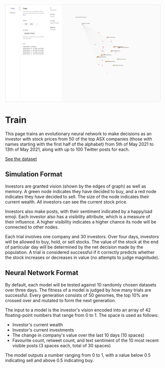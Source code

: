 <img src="./train.png" style="border: 1px solid #E1E4E8;"/>

# Train

This page trains an evolutionary neural network to make decisions as an investor with stock prices from 50 of the top ASX companies (those with names starting with the first half of the alphabet) from 5th of May 2021 to 13th of May 2021, along with up to 100 Twitter posts for each.

[See the dataset](https://raw.githubusercontent.com/Spaaaacccee/research-assignment-method-data/master/dataset.json)

## Simulation Format

Investors are granted vision (shown by the edges of graph) as well as memory. A green node indicates they have decided to buy, and a red node indicates they have decided to sell. The size of the node indicates their current wealth. All investors can see the current stock price.

Investors also make posts, with their sentiment indicated by a happy/sad emoji. Each investor also has a visibility attribute, which is a measure of their influence. A higher visibility indicates a higher chance its node will be connected to other nodes.

Each trial involves one company and 30 investors. Over four days, investors will be allowed to buy, hold, or sell stocks. The value of the stock at the end of particular day will be determined by the net decision made by the population. A trial is considered successful if it correctly predicts whether the stock increases or decreases in value (no attempts to judge magnitude).

## Neural Network Format

By default, each model will be tested against 10 randomly chosen datasets over three days. The fitness of a model is judged by how many trials are successful. Every generation consists of 50 genomes, the top 10% are crossed over and mutated to form the next generation.

The input to a model is the investor's vision encoded into an array of 42 floating-point numbers that range from 0 to 1. The space is used as follows:

- Investor's current wealth
- Investor's current investments
- The change in company's value over the last 10 days (10 spaces)
- Favourite count, retweet count, and text sentiment of the 10 most recent visible posts (3 spaces each, total of 30 spaces)

The model outputs a number ranging from 0 to 1, with a value below 0.5 indicating sell and above 0.5 indicating buy.

